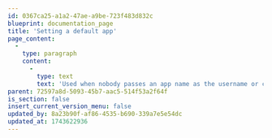 ```yaml
---
id: 0367ca25-a1a2-47ae-a9be-723f483d832c
blueprint: documentation_page
title: 'Setting a default app'
page_content:
  -
    type: paragraph
    content:
      -
        type: text
        text: 'Used when nobody passes an app name as the username or command'
parent: 72597a8d-5093-45b7-aac5-514f53a2f64f
is_section: false
insert_current_version_menu: false
updated_by: 8a23b90f-af86-4535-b690-339a7e5e54dc
updated_at: 1743622936
---
```

